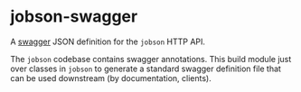 # jobson-swagger

A [swagger](https://swagger.io/) JSON definition for the `jobson` HTTP API.

The `jobson` codebase contains swagger annotations. This build module
just over classes in `jobson` to generate a standard swagger definition 
file that can be used downstream (by documentation, clients).
